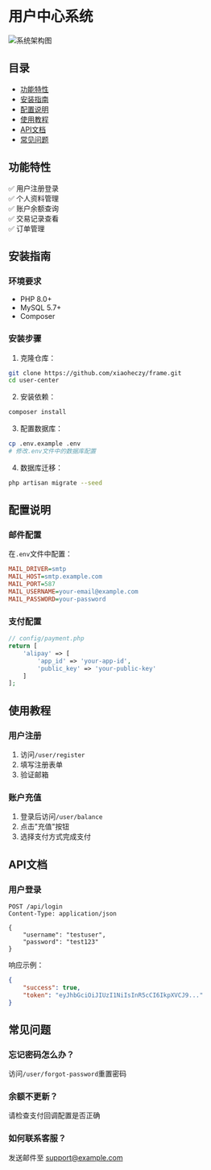 # 用户中心系统

![系统架构图](https://via.placeholder.com/800x400?text=System+Architecture+Diagram)

## 目录
- [功能特性](#功能特性)
- [安装指南](#安装指南)
- [配置说明](#配置说明)
- [使用教程](#使用教程)
- [API文档](#api文档)
- [常见问题](#常见问题)

## 功能特性
✅ 用户注册登录  
✅ 个人资料管理  
✅ 账户余额查询  
✅ 交易记录查看  
✅ 订单管理  

## 安装指南

### 环境要求
- PHP 8.0+
- MySQL 5.7+
- Composer

### 安装步骤
1. 克隆仓库：
```bash
git clone https://github.com/xiaoheczy/frame.git
cd user-center
```

2. 安装依赖：
```bash
composer install
```

3. 配置数据库：
```bash
cp .env.example .env
# 修改.env文件中的数据库配置
```

4. 数据库迁移：
```bash
php artisan migrate --seed
```

## 配置说明

### 邮件配置
在`.env`文件中配置：
```ini
MAIL_DRIVER=smtp
MAIL_HOST=smtp.example.com
MAIL_PORT=587
MAIL_USERNAME=your-email@example.com
MAIL_PASSWORD=your-password
```

### 支付配置
```php
// config/payment.php
return [
    'alipay' => [
        'app_id' => 'your-app-id',
        'public_key' => 'your-public-key'
    ]
];
```

## 使用教程

### 用户注册
1. 访问`/user/register`
2. 填写注册表单
3. 验证邮箱

### 账户充值
1. 登录后访问`/user/balance`
2. 点击"充值"按钮
3. 选择支付方式完成支付

## API文档

### 用户登录
```http
POST /api/login
Content-Type: application/json

{
    "username": "testuser",
    "password": "test123"
}
```

响应示例：
```json
{
    "success": true,
    "token": "eyJhbGciOiJIUzI1NiIsInR5cCI6IkpXVCJ9..."
}
```

## 常见问题

### 忘记密码怎么办？
访问`/user/forgot-password`重置密码

### 余额不更新？
请检查支付回调配置是否正确

### 如何联系客服？
发送邮件至 support@example.com
